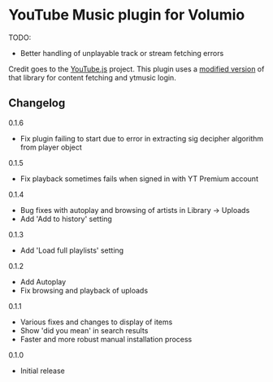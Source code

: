 # YouTube Music plugin for Volumio

TODO:
- Better handling of unplayable track or stream fetching errors

Credit goes to the [YouTube.js](https://github.com/LuanRT/YouTube.js) project. This plugin uses a [modified version](https://github.com/patrickkfkan/Volumio-YouTube.js) of that library for content fetching and ytmusic login.

## Changelog

0.1.6
- Fix plugin failing to start due to error in extracting sig decipher algorithm from player object

0.1.5
- Fix playback sometimes fails when signed in with YT Premium account

0.1.4
- Bug fixes with autoplay and browsing of artists in Library -> Uploads
- Add 'Add to history' setting

0.1.3
- Add 'Load full playlists' setting

0.1.2
- Add Autoplay
- Fix browsing and playback of uploads

0.1.1
- Various fixes and changes to display of items
- Show 'did you mean' in search results
- Faster and more robust manual installation process

0.1.0
- Initial release
